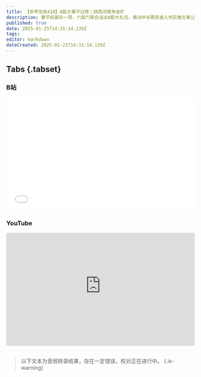 ```yaml
---
title: 【参考信息410】A股大事不过夜；陕西河南争金矿
description: 春节前最后一周，六部门联合送出A股大礼包，推动中长期资金入市实施方案公布，大型国有保险公司每年新增保费的30%投资A股，A股从融资市转向投资市吗？各省今年GDP目标都已公布，但一些省份去年GDP和增速还没公布。河南灵宝与陕西潼关争夺“千年金矿”，还动用刑事手段互相抓人。梅大高速塌方事故报告公布。整治形式主义为基层减负过程中出现虚假减负新动向，逐渐演化成新的形式主义。看看贵州反腐大片，谁在攀附孙志刚。
published: true
date: 2025-01-25T14:31:14.139Z
tags: 
editor: markdown
dateCreated: 2025-01-25T14:31:14.139Z
---
```


## Tabs {.tabset}
### B站
<div style="position: relative; padding: 30% 45%;">
<iframe style="position: absolute; width: 100%; height: 100%; left: 0; top: 0;" src="//player.bilibili.com/player.html?&bvid=BV1uxffYTEEX&page=1&as_wide=1&high_quality=1&danmaku=1&autoplay=0" scrolling="no" border="0" frameborder="no" framespacing="0" allowfullscreen="true"></iframe>
</div>

### YouTube
<div style="position: relative; padding: 30% 45%;">
<iframe style="position: absolute; top: 0; left: 0; width: 100%; height: 100%;" src="https://www.youtube-nocookie.com/embed/YouTubeVID" title="YouTube video player" frameborder="0" allow="accelerometer; autoplay; clipboard-write; encrypted-media; gyroscope; picture-in-picture" allowfullscreen></iframe>
</div>

## 

> 以下文本为音频转录结果，存在一定错误，校对正在进行中。
{.is-warning}
